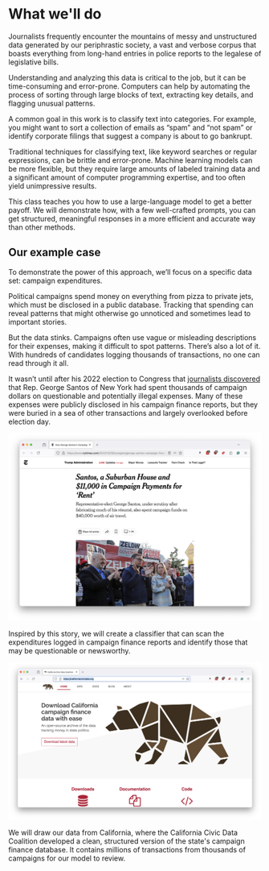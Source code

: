 # What we'll do

Journalists frequently encounter the mountains of messy and unstructured data generated by our periphrastic society, a vast and verbose corpus that boasts everything from long-hand entries in police reports to the legalese of legislative bills.

Understanding and analyzing this data is critical to the job, but it can be time-consuming and error-prone. Computers can help by automating the process of sorting through large blocks of text, extracting key details, and flagging unusual patterns.

A common goal in this work is to classify text into categories. For example, you might want to sort a collection of emails as “spam” and “not spam” or identify corporate filings that suggest a company is about to go bankrupt.

Traditional techniques for classifying text, like keyword searches or regular expressions, can be brittle and error-prone. Machine learning models can be more flexible, but they require large amounts of labeled training data and a significant amount of computer programming expertise, and too often yield unimpressive results.

This class teaches you how to use a large-language model to get a better payoff. We will demonstrate how, with a few well-crafted prompts, you can get structured, meaningful responses in a more efficient and accurate way than other methods.

## Our example case

To demonstrate the power of this approach, we’ll focus on a specific data set: campaign expenditures.

Political campaigns spend money on everything from pizza to private jets, which must be disclosed in a public database. Tracking that spending can reveal patterns that might otherwise go unnoticed and sometimes lead to important stories.

But the data stinks. Campaigns often use vague or misleading descriptions for their expenses, making it difficult to spot patterns. There’s also a lot of it. With hundreds of candidates logging thousands of transactions, no one can read through it all.

It wasn’t until after his 2022 election to Congress that [journalists discovered](https://www.nytimes.com/2022/12/29/nyregion/george-santos-campaign-finance.html) that Rep. George Santos of New York had spent thousands of campaign dollars on questionable and potentially illegal expenses. Many of these expenses were publicly disclosed in his campaign finance reports, but they were buried in a sea of other transactions and largely overlooked before election day.

[![Santos story](_static/santos.png)](https://www.nytimes.com/2022/12/29/nyregion/george-santos-campaign-finance.html)

Inspired by this story, we will create a classifier that can scan the expenditures logged in campaign finance reports and identify those that may be questionable or newsworthy.

[![CCDC](_static/ccdc.png)](https://californiacivicdata.org/)

We will draw our data from California, where the California Civic Data Coalition developed a clean, structured version of the state's campaign finance database. It contains millions of transactions from thousands of campaigns for our model to review.